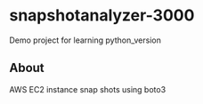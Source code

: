 # snapshotanalyzer-3000

Demo project for learning python_version

## About

AWS EC2 instance snap shots using boto3

